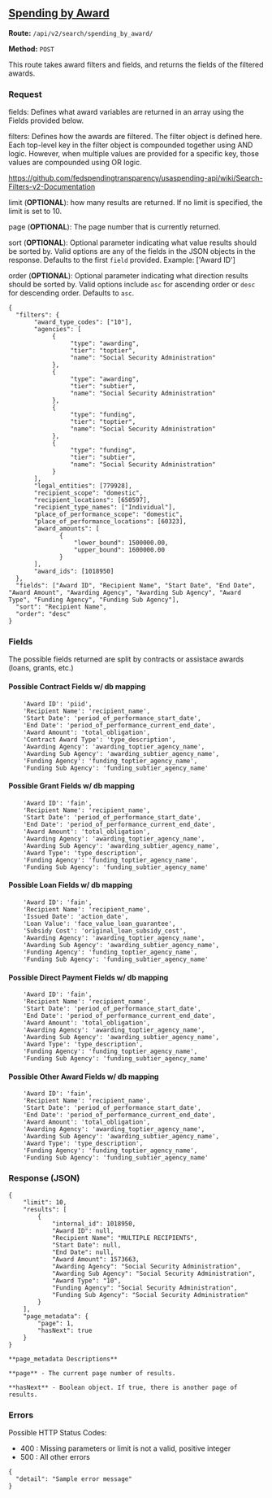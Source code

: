 ## [Spending by Award](#spending-by-award)
**Route:** `/api/v2/search/spending_by_award/`

**Method:** `POST`

This route takes award filters and fields, and returns the fields of the filtered awards.

### Request
fields: Defines what award variables are returned in an array using the Fields provided below.

filters: Defines how the awards are filtered.  The filter object is defined here.  Each top-level key in the filter object is compounded together using AND logic. However, when multiple values are provided for a specific key, those values are compounded using OR logic.

https://github.com/fedspendingtransparency/usaspending-api/wiki/Search-Filters-v2-Documentation

limit (**OPTIONAL**): how many results are returned. If no limit is specified, the limit is set to 10.

page (**OPTIONAL**):  The page number that is currently returned.

sort (**OPTIONAL**): Optional parameter indicating what value results should be sorted by. Valid options are any of the fields in the JSON objects in the response. Defaults to the first `field` provided. Example: ['Award ID']

order (**OPTIONAL**): Optional parameter indicating what direction results should be sorted by. Valid options include `asc` for ascending order or `desc` for descending order. Defaults to `asc`.

```
{
  "filters": {
       "award_type_codes": ["10"],
       "agencies": [
            {
                 "type": "awarding",
                 "tier": "toptier",
                 "name": "Social Security Administration"
            },
            {
                 "type": "awarding",
                 "tier": "subtier",
                 "name": "Social Security Administration"
            },
            {
                 "type": "funding",
                 "tier": "toptier",
                 "name": "Social Security Administration"
            },
            {
                 "type": "funding",
                 "tier": "subtier",
                 "name": "Social Security Administration"
            }
       ],
       "legal_entities": [779928],
       "recipient_scope": "domestic",
       "recipient_locations": [650597],
       "recipient_type_names": ["Individual"],
       "place_of_performance_scope": "domestic",
       "place_of_performance_locations": [60323],
       "award_amounts": [
              {
                  "lower_bound": 1500000.00,
                  "upper_bound": 1600000.00
              }
       ],
       "award_ids": [1018950]
  },
  "fields": ["Award ID", "Recipient Name", "Start Date", "End Date", "Award Amount", "Awarding Agency", "Awarding Sub Agency", "Award Type", "Funding Agency", "Funding Sub Agency"],
  "sort": "Recipient Name",
  "order": "desc"
}
```
### Fields
The possible fields returned are split by contracts or assistace awards (loans, grants, etc.)

#### Possible Contract Fields w/ db mapping
```
    'Award ID': 'piid',
    'Recipient Name': 'recipient_name',
    'Start Date': 'period_of_performance_start_date',
    'End Date': 'period_of_performance_current_end_date',
    'Award Amount': 'total_obligation',
    'Contract Award Type': 'type_description',
    'Awarding Agency': 'awarding_toptier_agency_name',
    'Awarding Sub Agency': 'awarding_subtier_agency_name',
    'Funding Agency': 'funding_toptier_agency_name',
    'Funding Sub Agency': 'funding_subtier_agency_name'
 ```

#### Possible Grant Fields w/ db mapping
```
    'Award ID': 'fain',
    'Recipient Name': 'recipient_name',
    'Start Date': 'period_of_performance_start_date',
    'End Date': 'period_of_performance_current_end_date',
    'Award Amount': 'total_obligation',
    'Awarding Agency': 'awarding_toptier_agency_name',
    'Awarding Sub Agency': 'awarding_subtier_agency_name',
    'Award Type': 'type_description',
    'Funding Agency': 'funding_toptier_agency_name',
    'Funding Sub Agency': 'funding_subtier_agency_name'
```

#### Possible Loan Fields w/ db mapping
```
    'Award ID': 'fain',
    'Recipient Name': 'recipient_name',
    'Issued Date': 'action_date',
    'Loan Value': 'face_value_loan_guarantee',
    'Subsidy Cost': 'original_loan_subsidy_cost',
    'Awarding Agency': 'awarding_toptier_agency_name',
    'Awarding Sub Agency': 'awarding_subtier_agency_name',
    'Funding Agency': 'funding_toptier_agency_name',
    'Funding Sub Agency': 'funding_subtier_agency_name'
```

#### Possible Direct Payment Fields w/ db mapping
```
    'Award ID': 'fain',
    'Recipient Name': 'recipient_name',
    'Start Date': 'period_of_performance_start_date',
    'End Date': 'period_of_performance_current_end_date',
    'Award Amount': 'total_obligation',
    'Awarding Agency': 'awarding_toptier_agency_name',
    'Awarding Sub Agency': 'awarding_subtier_agency_name',
    'Award Type': 'type_description',
    'Funding Agency': 'funding_toptier_agency_name',
    'Funding Sub Agency': 'funding_subtier_agency_name'
```

#### Possible Other Award Fields w/ db mapping
```
    'Award ID': 'fain',
    'Recipient Name': 'recipient_name',
    'Start Date': 'period_of_performance_start_date',
    'End Date': 'period_of_performance_current_end_date',
    'Award Amount': 'total_obligation',
    'Awarding Agency': 'awarding_toptier_agency_name',
    'Awarding Sub Agency': 'awarding_subtier_agency_name',
    'Award Type': 'type_description',
    'Funding Agency': 'funding_toptier_agency_name',
    'Funding Sub Agency': 'funding_subtier_agency_name'
```

### Response (JSON)

```
{
    "limit": 10,
    "results": [
        {
            "internal_id": 1018950,
            "Award ID": null,
            "Recipient Name": "MULTIPLE RECIPIENTS",
            "Start Date": null,
            "End Date": null,
            "Award Amount": 1573663,
            "Awarding Agency": "Social Security Administration",
            "Awarding Sub Agency": "Social Security Administration",
            "Award Type": "10",
            "Funding Agency": "Social Security Administration",
            "Funding Sub Agency": "Social Security Administration"
        }
    ],
    "page_metadata": {
        "page": 1,
        "hasNext": true
    }
}

**page_metadata Descriptions**

**page** - The current page number of results.

**hasNext** - Boolean object. If true, there is another page of results.

```

### Errors
Possible HTTP Status Codes:
* 400 : Missing parameters or limit is not a valid, positive integer
* 500 : All other errors

```
{
  "detail": "Sample error message"
}
```
